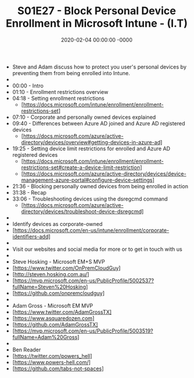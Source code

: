 ﻿---
layout: post
title: "S01E27 - Block Personal Device Enrollment in Microsoft Intune - (I.T)"
date: 2020-02-04 00:00:00 -0000
categories:
---

 * Steve and Adam discuss how to protect you user's personal devices by preventing them from being enrolled into Intune.
 * 
 * 00:00 - Intro
 * 01:10 - Enrollment restrictions overview
 * 04:18 - Setting enrollment restrictions
   - [https://docs.microsoft.com/intune/enrollment/enrollment-restrictions-set]
 * 07:10 - Corporate and personally owned devices explained
 * 09:40 - Differences between Azure AD joined and Azure AD registered devices
   - [https://docs.microsoft.com/azure/active-directory/devices/overview#getting-devices-in-azure-ad]
 * 19:25 - Setting device limit restrictions for enrolled and Azure AD registered devices
   - [https://docs.microsoft.com/intune/enrollment/enrollment-restrictions-set#create-a-device-limit-restriction]
   - [https://docs.microsoft.com/azure/active-directory/devices/device-management-azure-portal#configure-device-settings]
 * 21:36 - Blocking personally owned devices from being enrolled in action
 * 31:38 - Recap
 * 33:06 - Troubleshooting devices using the dsregcmd command
   - [https://docs.microsoft.com/azure/active-directory/devices/troubleshoot-device-dsregcmd]
 * 
 * Identify devices as corporate-owned
 * [https://docs.microsoft.com/en-us/intune/enrollment/corporate-identifiers-add]
 * 
 * Visit our websites and social media for more or to get in touch with us
 * 
 * Steve Hosking - Microsoft EM+S MVP
 * [https://www.twitter.com/OnPremCloudGuy]
 * [http://steven.hosking.com.au/]
 * [https://mvp.microsoft.com/en-us/PublicProfile/5002537?fullName=Steven%20Hosking]
 * [https://github.com/onpremcloudguy]
 * 
 * Adam Gross - Microsoft EM MVP
 * [https://www.twitter.com/AdamGrossTX]
 * [https://www.asquaredozen.com]
 * [https://github.com/AdamGrossTX]
 * [https://mvp.microsoft.com/en-us/PublicProfile/5003519?fullName=Adam%20Gross]
 * 
 * Ben Reader
 * [https://twitter.com/powers_hell]
 * [https://www.powers-hell.com/]
 * [https://github.com/tabs-not-spaces]
